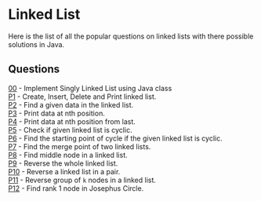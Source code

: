 # Linked List
Here is the list of all the popular questions on linked lists with there possible solutions in Java.

## Questions
[00](https://github.com/Lakshitnagar/DS-ALGO/blob/master/ds/linkedlist/LinkedList.java) - Implement Singly Linked List using Java class\
[P1](https://github.com/Lakshitnagar/DS-ALGO/tree/master/ds/linkedlist/p1) - Create, Insert, Delete and Print linked list.\
[P2](https://github.com/Lakshitnagar/DS-ALGO/tree/master/ds/linkedlist/p2) - Find a given data in the linked list.\
[P3](https://github.com/Lakshitnagar/DS-ALGO/tree/master/ds/linkedlist/p3) - Print data at nth position.\
[P4](https://github.com/Lakshitnagar/DS-ALGO/tree/master/ds/linkedlist/p4) - Print data at nth position from last.\
[P5](https://github.com/Lakshitnagar/DS-ALGO/tree/master/ds/linkedlist/p5) - Check if given linked list is cyclic.\
[P6](https://github.com/Lakshitnagar/DS-ALGO/tree/master/ds/linkedlist/p6) - Find the starting point of cycle if the given linked list is cyclic.\
[P7](https://github.com/Lakshitnagar/DS-ALGO/tree/master/ds/linkedlist/p7) - Find the merge point of two linked lists.\
[P8](https://github.com/Lakshitnagar/DS-ALGO/tree/master/ds/linkedlist/p8) - Find middle node in a linked list.\
[P9](https://github.com/Lakshitnagar/DS-ALGO/tree/master/ds/linkedlist/p9) - Reverse the whole linked list.\
[P10](https://github.com/Lakshitnagar/DS-ALGO/tree/master/ds/linkedlist/p10) - Reverse a linked list in a pair.\
[P11](https://github.com/Lakshitnagar/DS-ALGO/tree/master/ds/linkedlist/p11) - Reverse group of `k` nodes in a linked list.\
[P12](https://github.com/Lakshitnagar/DS-ALGO/tree/master/ds/linkedlist/p12) - Find rank 1 node in Josephus Circle.
